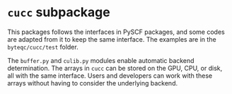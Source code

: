 # `cucc` subpackage

This packages follows the interfaces in PySCF packages, and some codes are adapted from it to keep the same interface. The examples are in the `byteqc/cucc/test` folder.

The `buffer.py` and `culib.py` modules enable automatic backend determination. The arrays in `cucc` can be stored on the GPU, CPU, or disk, all with the same interface. Users and developers can work with these arrays without having to consider the underlying backend.
